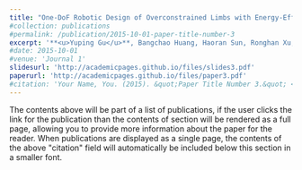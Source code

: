 ```yaml
---
title: "One-DoF Robotic Design of Overconstrained Limbs with Energy-Efficient, Self-Collision-Free Motion"
#collection: publications
#permalink: /publication/2015-10-01-paper-title-number-3
excerpt: '**<u>Yuping Gu</u>**, Bangchao Huang, Haoran Sun, Ronghan Xu, Jiayi Yin, Fang Wan, Jia Pan, and Chaoyang Song.<br />(Under Review)'
#date: 2015-10-01
#venue: 'Journal 1'
slidesurl: 'http://academicpages.github.io/files/slides3.pdf'
paperurl: 'http://academicpages.github.io/files/paper3.pdf'
#citation: 'Your Name, You. (2015). &quot;Paper Title Number 3.&quot; <i>Journal 1</i>. 1(3).'
---
```


The contents above will be part of a list of publications, if the user clicks the link for the publication than the contents of section will be rendered as a full page, allowing you to provide more information about the paper for the reader. When publications are displayed as a single page, the contents of the above "citation" field will automatically be included below this section in a smaller font.
